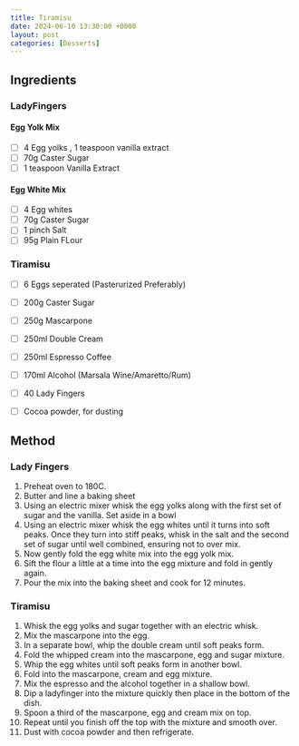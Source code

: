 ```yaml
---
title: Tiramisu
date: 2024-06-10 13:30:00 +0000
layout: post
categories: [Desserts]
---
```

## Ingredients
### LadyFingers	
#### Egg Yolk Mix
- [ ] 4 Egg yolks , 1 teaspoon vanilla extract
- [ ] 70g Caster Sugar
- [ ] 1 teaspoon Vanilla Extract

#### Egg White Mix
- [ ] 4 Egg whites
- [ ] 70g Caster Sugar
- [ ] 1 pinch Salt
- [ ] 95g Plain FLour

### Tiramisu
- [ ] 6 Eggs seperated (Pasterurized Preferably)
- [ ] 200g Caster Sugar
- [ ] 250g Mascarpone
- [ ] 250ml Double Cream
- [ ] 250ml Espresso Coffee
- [ ] 170ml Alcohol (Marsala Wine/Amaretto/Rum)
- [ ] 40 Lady Fingers
- [ ] Cocoa powder, for dusting
	


## Method
### Lady Fingers
1. Preheat oven to 180C.
2. Butter and line a baking sheet
3. Using an electric mixer whisk the egg yolks along with the first set of sugar and the vanilla. Set aside in a bowl
4. Using an electric mixer whisk the egg whites until it turns into soft peaks. Once they turn into stiff peaks, whisk in the salt and the second set of sugar until well combined, ensuring not to over mix.
5. Now gently fold the egg white mix into the egg yolk mix.
6. Sift the flour a little at a time into the egg mixture and fold in gently again.
7. Pour the mix into the baking sheet and cook for 12 minutes.
 
### Tiramisu
1. Whisk the egg yolks and sugar together with an electric whisk. 
2. Mix the mascarpone into the egg.
3. In a separate bowl, whip the double cream until soft peaks form. 
4. Fold the whipped cream into the mascarpone, egg and sugar mixture.
5. Whip the egg whites until soft peaks form in another bowl. 
6. Fold into the mascarpone, cream and egg mixture.
7. Mix the espresso and the alcohol together in a shallow bowl.
8. Dip a ladyfinger into the mixture quickly then place in the bottom of the dish. 
9. Spoon a third of the mascarpone, egg and cream mix on top.
10. Repeat until you finish off the top with the mixture and smooth over.
11. Dust with cocoa powder and then refrigerate.